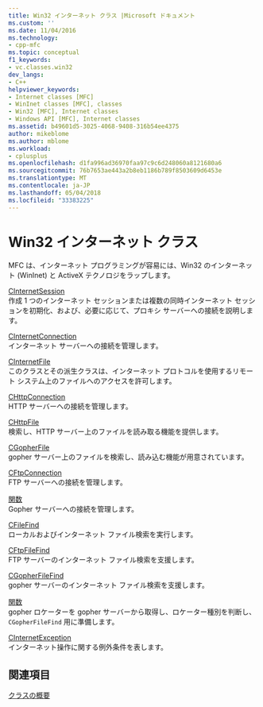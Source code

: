 ```yaml
---
title: Win32 インターネット クラス |Microsoft ドキュメント
ms.custom: ''
ms.date: 11/04/2016
ms.technology:
- cpp-mfc
ms.topic: conceptual
f1_keywords:
- vc.classes.win32
dev_langs:
- C++
helpviewer_keywords:
- Internet classes [MFC]
- WinInet classes [MFC], classes
- Win32 [MFC], Internet classes
- Windows API [MFC], Internet classes
ms.assetid: b49601d5-3025-4068-9408-316b54ee4375
author: mikeblome
ms.author: mblome
ms.workload:
- cplusplus
ms.openlocfilehash: d1fa996ad36970faa97c9c6d248060a8121680a6
ms.sourcegitcommit: 76b7653ae443a2b8eb1186b789f8503609d6453e
ms.translationtype: MT
ms.contentlocale: ja-JP
ms.lasthandoff: 05/04/2018
ms.locfileid: "33383225"
---
```

# <a name="win32-internet-classes"></a>Win32 インターネット クラス
MFC は、インターネット プログラミングが容易には、Win32 のインターネット (WinInet) と ActiveX テクノロジをラップします。  
  
 [CInternetSession](../mfc/reference/cinternetsession-class.md)  
 作成 1 つのインターネット セッションまたは複数の同時インターネット セッションを初期化、および、必要に応じて、プロキシ サーバーへの接続を説明します。  
  
 [CInternetConnection](../mfc/reference/cinternetconnection-class.md)  
 インターネット サーバーへの接続を管理します。  
  
 [CInternetFile](../mfc/reference/cinternetfile-class.md)  
 このクラスとその派生クラスは、インターネット プロトコルを使用するリモート システム上のファイルへのアクセスを許可します。  
  
 [CHttpConnection](../mfc/reference/chttpconnection-class.md)  
 HTTP サーバーへの接続を管理します。  
  
 [CHttpFile](../mfc/reference/chttpfile-class.md)  
 検索し、HTTP サーバー上のファイルを読み取る機能を提供します。  
  
 [CGopherFile](../mfc/reference/cgopherfile-class.md)  
 gopher サーバー上のファイルを検索し、読み込む機能が用意されています。  
  
 [CFtpConnection](../mfc/reference/cftpconnection-class.md)  
 FTP サーバーへの接続を管理します。  
  
 [関数](../mfc/reference/cgopherconnection-class.md)  
 Gopher サーバーへの接続を管理します。  
  
 [CFileFind](../mfc/reference/cfilefind-class.md)  
 ローカルおよびインターネット ファイル検索を実行します。  
  
 [CFtpFileFind](../mfc/reference/cftpfilefind-class.md)  
 FTP サーバーのインターネット ファイル検索を支援します。  
  
 [CGopherFileFind](../mfc/reference/cgopherfilefind-class.md)  
 gopher サーバーのインターネット ファイル検索を支援します。  
  
 [関数](../mfc/reference/cgopherlocator-class.md)  
 gopher ロケーターを gopher サーバーから取得し、ロケーター種別を判断し、`CGopherFileFind` 用に準備します。  
  
 [CInternetException](../mfc/reference/cinternetexception-class.md)  
 インターネット操作に関する例外条件を表します。  
  
## <a name="see-also"></a>関連項目  
 [クラスの概要](../mfc/class-library-overview.md)

